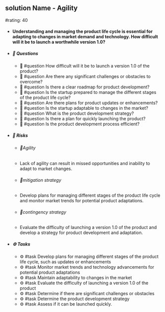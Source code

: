 ## solution Name - Agility
#rating: 40
- #### Understanding and managing the product life cycle is essential for adapting to changes in market demand and technology. How difficult will it be to launch a worthwhile version 1.0?
- ##### 💭 Questions
  - 💭 #question How difficult will it be to launch a version 1.0 of the product?
  - 💭 #question Are there any significant challenges or obstacles to overcome?
  - 💭 #question Is there a clear roadmap for product development?
  - 💭 #question Is the startup prepared to manage the different stages of the product life cycle?
  - 💭 #question Are there plans for product updates or enhancements?
  - 💭 #question Is the startup adaptable to changes in the market?
  - 💭 #question What is the product development strategy?
  - 💭 #question Is there a plan for quickly launching the product?
  - 💭 #question Is the product development process efficient?
- ##### 🚨 Risks
  - ###### 🚨Agility
  - Lack of agility can result in missed opportunities and inability to adapt to market changes.
  - ###### 🚨mitigation strategy
  - Develop plans for managing different stages of the product life cycle and monitor market trends for potential product adaptations.
  - ###### 🚨contingency strategy
  - Evaluate the difficulty of launching a version 1.0 of the product and develop a strategy for product development and adaptation.
- ##### ⚙️ Tasks
  - ⚙️ #task Develop plans for managing different stages of the product life cycle, such as updates or enhancements
  - ⚙️ #task  Monitor market trends and technology advancements for potential product adaptations
  - ⚙️ #task  Maintain adaptability to changes in the market
  - ⚙️ #task Evaluate the difficulty of launching a version 1.0 of the product
  - ⚙️ #task  Determine if there are significant challenges or obstacles
  - ⚙️ #task Determine the product development strategy
  - ⚙️ #task  Assess if it can be launched quickly.


